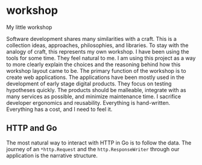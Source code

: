 # workshop

My little workshop

Software development shares many similarities with a craft.
This is a collection ideas, approaches, philosophies, and libraries. To stay
with the analogy of craft, this represents my own workshop. I have been using
the tools for some time. They feel natural to me.
I am using this project as a way to more clearly explain the choices and the
reasoning behind how this workshop layout came to be.
The primary function of the workshop is to create web applications. The
applications have been mostly used in the development of early stage digital
products. They focus on testing hypotheses quickly.
The products should be malleable, integrate with as many services as possible,
and minimize maintenance time. I sacrifice developer ergonomics and reusability.
Everything is hand-written. Everything has a cost, and I need to feel it.

## HTTP and Go

The most natural way to interact with HTTP in Go is to follow the data. The
journey of an `*http.Request` and the `http.ResponseWriter` through our
application is the narrative structure.

